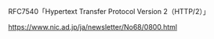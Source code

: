 RFC7540「Hypertext Transfer Protocol Version 2（HTTP/2）」  

https://www.nic.ad.jp/ja/newsletter/No68/0800.html  
